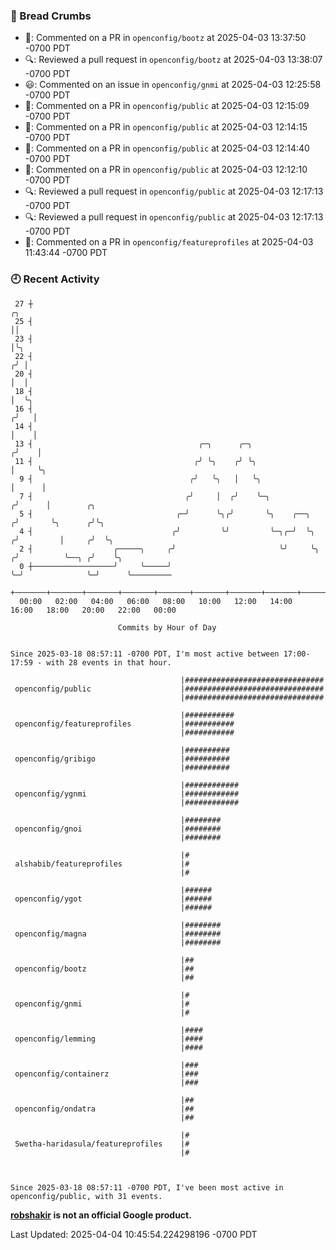 ### 🍞 Bread Crumbs

 * 💬: Commented on a PR in  `openconfig/bootz` at 2025-04-03 13:37:50 -0700 PDT
 * 🔍: Reviewed a pull request in  `openconfig/bootz` at 2025-04-03 13:38:07 -0700 PDT
 * 😃: Commented on an issue in `openconfig/gnmi` at 2025-04-03 12:25:58 -0700 PDT
 * 💬: Commented on a PR in  `openconfig/public` at 2025-04-03 12:15:09 -0700 PDT
 * 💬: Commented on a PR in  `openconfig/public` at 2025-04-03 12:14:15 -0700 PDT
 * 💬: Commented on a PR in  `openconfig/public` at 2025-04-03 12:14:40 -0700 PDT
 * 💬: Commented on a PR in  `openconfig/public` at 2025-04-03 12:12:10 -0700 PDT
 * 🔍: Reviewed a pull request in  `openconfig/public` at 2025-04-03 12:17:13 -0700 PDT
 * 🔍: Reviewed a pull request in  `openconfig/public` at 2025-04-03 12:17:13 -0700 PDT
 * 💬: Commented on a PR in  `openconfig/featureprofiles` at 2025-04-03 11:43:44 -0700 PDT

### 🕘 Recent Activity
```
 27 ┼                                                                        ╭╮
 25 ┤                                                                        ││
 23 ┤                                                                        │╰╮
 22 ┤                                                                       ╭╯ │
 20 ┤                                                                       │  │
 18 ┤                                                                       │  ╰╮
 16 ┤                                                                      ╭╯   │
 14 ┤                                                                      │    │
 13 ┤                                     ╭─╮      ╭─╮                    ╭╯    │
 11 ┤                                    ╭╯ ╰╮    ╭╯ ╰╮                   │     ╰╮
  9 ┤                                   ╭╯   ╰╮   │   ╰╮                  │      │
  7 ┤                                  ╭╯     │  ╭╯    ╰─╮               ╭╯      │        ╭╮
  5 ┤                                ╭─╯      ╰╮╭╯       ╰╮    ╭──╮     ╭╯       ╰╮      ╭╯╰╮
  4 ┤                               ╭╯         ╰╯         ╰─╮╭─╯  ╰╮   ╭╯         │     ╭╯  ╰╮
  2 ┤                  ╭─────╮     ╭╯                       ╰╯     ╰╮ ╭╯          ╰──╮ ╭╯    ╰╮
  0 ┼──────────────────╯     ╰─────╯                                ╰─╯              ╰─╯      ╰─────────
    +───────+───────+───────+───────+───────+───────+───────+───────+───────+───────+───────+───────+────
  00:00   02:00   04:00   06:00   08:00   10:00   12:00   14:00   16:00   18:00   20:00   22:00   00:00   

						Commits by Hour of Day


Since 2025-03-18 08:57:11 -0700 PDT, I'm most active between 17:00-17:59 - with 28 events in that hour.

```



```
                                      |###############################
 openconfig/public                    |###############################
                                      |###############################

                                      |###########
 openconfig/featureprofiles           |###########
                                      |###########

                                      |##########
 openconfig/gribigo                   |##########
                                      |##########

                                      |############
 openconfig/ygnmi                     |############
                                      |############

                                      |########
 openconfig/gnoi                      |########
                                      |########

                                      |#
 alshabib/featureprofiles             |#
                                      |#

                                      |######
 openconfig/ygot                      |######
                                      |######

                                      |########
 openconfig/magna                     |########
                                      |########

                                      |##
 openconfig/bootz                     |##
                                      |##

                                      |#
 openconfig/gnmi                      |#
                                      |#

                                      |####
 openconfig/lemming                   |####
                                      |####

                                      |###
 openconfig/containerz                |###
                                      |###

                                      |##
 openconfig/ondatra                   |##
                                      |##

                                      |#
 Swetha-haridasula/featureprofiles    |#
                                      |#



Since 2025-03-18 08:57:11 -0700 PDT, I've been most active in openconfig/public, with 31 events.

```
**[robshakir](mailto:robjs@google.com) is not an official Google product.**  


Last Updated: 2025-04-04 10:45:54.224298196 -0700 PDT
